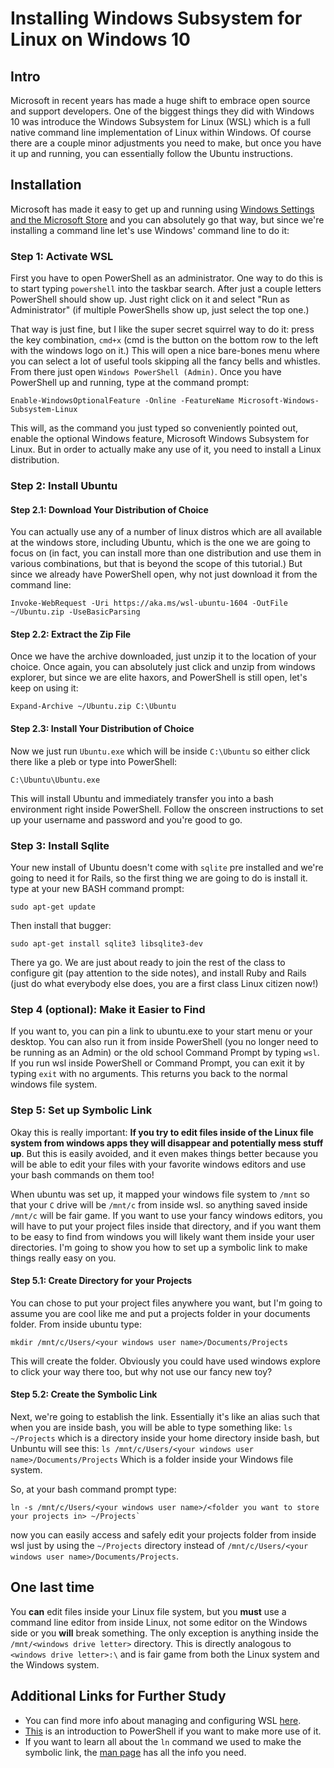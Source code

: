# Installing Windows Subsystem for Linux on Windows 10
## Intro
Microsoft in recent years has made a huge shift to embrace open source and support developers. One of the biggest things they did with Windows 10 was introduce the Windows Subsystem for Linux (WSL) which is a full native command line implementation of Linux within Windows. Of course there are a couple minor adjustments you need to make, but once you have it up and running, you can essentially follow the Ubuntu instructions.
## Installation
Microsoft has made it easy to get up and running using [Windows Settings and the Microsoft Store](https://winaero.com/blog/enable-wsl-windows-10-fall-creators-update/) and you can absolutely go that way, but since we're installing a command line let's use Windows' command line to do it:
### Step 1: Activate WSL
First you have to open PowerShell as an administrator. One way to do this is to start typing `powershell` into the taskbar search. After just a couple letters PowerShell should show up. Just right click on it and select "Run as Administrator" (if multiple PowerShells show up, just select the top one.)

That way is just fine, but I like the super secret squirrel way to do it: press the key combination, `cmd+x` (cmd is the button on the bottom row to the left with the windows logo on it.) This will open a nice bare-bones menu where you can select a lot of useful tools skipping all the fancy bells and whistles. From there just open `Windows PowerShell (Admin)`. Once you have PowerShell up and running, type at the command prompt:
```
Enable-WindowsOptionalFeature -Online -FeatureName Microsoft-Windows-Subsystem-Linux
```
This will, as the command you just typed so conveniently pointed out, enable the optional Windows feature, Microsoft Windows Subsystem for Linux. But in order to actually make any use of it, you need to install a Linux distribution.
### Step 2: Install Ubuntu
#### Step 2.1: Download Your Distribution of Choice
You can actually use any of a number of linux distros which are all available at the windows store, including Ubuntu, which is the one we are going to focus on (in fact, you can install more than one distribution and use them in various combinations, but that is beyond the scope of this tutorial.) But since we already have PowerShell open, why not just download it from the command line:
```
Invoke-WebRequest -Uri https://aka.ms/wsl-ubuntu-1604 -OutFile ~/Ubuntu.zip -UseBasicParsing
```
#### Step 2.2: Extract the Zip File
Once we have the archive downloaded, just unzip it to the location of your choice. Once again, you can absolutely just click and unzip from windows explorer, but since we are elite haxors, and PowerShell is still open, let's keep on using it:
```
Expand-Archive ~/Ubuntu.zip C:\Ubuntu
```
#### Step 2.3: Install Your Distribution of Choice
Now we just run `Ubuntu.exe` which will be inside `C:\Ubuntu` so either click there like a pleb or type into PowerShell:
```
C:\Ubuntu\Ubuntu.exe
```
This will install Ubuntu and immediately transfer you into a bash environment right inside PowerShell. Follow the onscreen instructions to set up your username and password and you're good to go.
### Step 3: Install Sqlite
Your new install of Ubuntu doesn't come with `sqlite` pre installed and we're going to need it for Rails, so the first thing we are going to do is install it. type at your new BASH command prompt:
```
sudo apt-get update
```
Then install that bugger:
```
sudo apt-get install sqlite3 libsqlite3-dev
```
There ya go. We are just about ready to join the rest of the class to configure git (pay attention to the side notes), and install Ruby and Rails (just do what everybody else does, you are a first class Linux citizen now!)
### Step 4 (optional): Make it Easier to Find
If you want to, you can pin a link to ubuntu.exe to your start menu or your desktop. You can also run it from inside PowerShell (you no longer need to be running as an Admin) or the old school Command Prompt by typing `wsl`. If you run wsl inside PowerShell or Command Prompt, you can exit it by typing `exit` with no arguments. This returns you back to the normal windows file system.
### Step 5: Set up Symbolic Link
Okay this is really important: **If you try to edit files inside of the Linux file system from windows apps they will disappear and potentially mess stuff up**. But this is easily avoided, and it even makes things better because you will be able to edit your files with your favorite windows editors and use your bash commands on them too!

When ubuntu was set up, it mapped your windows file system to `/mnt` so that your `C` drive will be `/mnt/c` from inside wsl. so anything saved inside `/mnt/c` will be fair game. If you want to use your fancy windows editors, you will have to put your project files inside that directory, and if you want them to be easy to find from windows you will likely want them inside your user directories. I'm going to show you how to set up a symbolic link to make things really easy on you.
#### Step 5.1: Create Directory for your Projects
You can chose to put your project files anywhere you want, but I'm going to assume you are cool like me and put a projects folder in your documents folder.
From inside ubuntu type:
```
mkdir /mnt/c/Users/<your windows user name>/Documents/Projects
```
This will create the folder. Obviously you could have used windows explore to click your way there too, but why not use our fancy new toy?
#### Step 5.2: Create the Symbolic Link
Next, we're going to establish the link. Essentially it's like an alias such that when you are inside bash, you will be able to type something like: `ls ~/Projects` which is a directory inside your home directory inside bash, but Unbuntu will see this: `ls /mnt/c/Users/<your windows user name>/Documents/Projects` Which is a folder inside your Windows file system.

So, at your bash command prompt type:
```
ln -s /mnt/c/Users/<your windows user name>/<folder you want to store your projects in> ~/Projects`
```
now you can easily access and safely edit your projects folder from inside wsl just by using the `~/Projects` directory instead of `/mnt/c/Users/<your windows user name>/Documents/Projects`.
## One last time
You **can** edit files inside your Linux file system, but you **must** use a command line editor from inside Linux, not some editor on the Windows side or you **will** break something. The only exception is anything inside the `/mnt/<windows drive letter>` directory. This is directly analogous to `<windows drive letter>:\` and is fair game from both the Linux system and the Windows system.
## Additional Links for Further Study
* You can find more info about managing and configuring WSL [here](https://docs.microsoft.com/en-us/windows/wsl/wsl-config).
* [This](https://docs.microsoft.com/en-us/powershell/scripting/getting-started/getting-started-with-windows-powershell?view=powershell-6) is an introduction to PowerShell if you want to make more use of it.
* If you want to learn all about the `ln` command we used to make the symbolic link, the [man page](https://ss64.com/bash/ln.html) has all the info you need.
